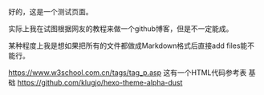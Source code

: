 好的，这是一个测试页面。

实际上我在试图根据网友的教程来做一个github博客，但是不一定能成。

某种程度上我是想如果把所有的文件都做成Markdown格式后直接add files能不能行。

https://www.w3school.com.cn/tags/tag_p.asp 这有一个HTML代码参考表
基础 https://github.com/klugjo/hexo-theme-alpha-dust
